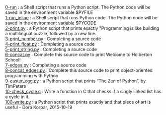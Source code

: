 [0-run](./0-run) : a Shell script that runs a Python script. The Python code will be saved in the environment variable $PYFILE <br/>
[1-run_inline](./1-run_inline) : a Shell script that runs Python code. The Python code will be saved in the environment variable $PYCODE <br/>
[2-print.py](./2-print.py) : a Python script that prints exactly "Programming is like building a multilingual puzzle, followed by a new line. <br/>
[3-print_number.py](./3-print_number.py) : Completing a source code <br/>
[4-print_float.py](./4-print_float.py) : Completing a source code <br/>
[5-print_string.py](./5-print_string.py) : Completing a source code <br/>
[6-concat.py](./6-concat.py) : Complete this source code to print Welcome to Holberton School! <br/>
[7-edges.py](./7-edges.py) : Completing a source code <br/>
[8-concat_edges.py](./8-concat_edges.py) : Complete this source code to print object-oriented programming with Python <br/>
[9-easter_egg.py](./9-easter_egg.py) : a Python script that prints “The Zen of Python”, by TimPeters <br/>
[10-check_cycle.c](./10-check_cycle.c) : Write a function in C that checks if a singly linked list has a cycle in it. <br/>
[100-write.py](./100-write.py) : a Python script that prints exactly and that piece of art is useful - Dora Korpar, 2015-10-19 <br/>
